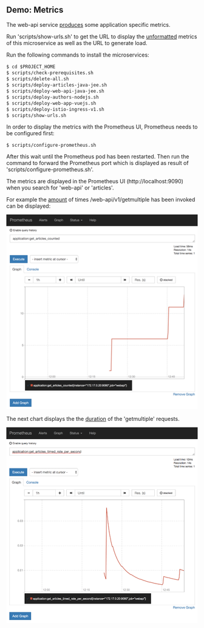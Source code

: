 ## Demo: Metrics

The web-api service [produces](https://github.com/nheidloff/cloud-native-starter/blob/master/web-api-java-jee/src/main/java/com/ibm/webapi/apis/GetArticles.java) some application specific metrics. 

Run 'scripts/show-urls.sh' to get the URL to display the [unformatted](images/prometheus-3.png) metrics of this microservice as well as the URL to generate load. 

Run the following commands to install the microservices:

```
$ cd $PROJECT_HOME
$ scripts/check-prerequisites.sh
$ scripts/delete-all.sh
$ scripts/deploy-articles-java-jee.sh
$ scripts/deploy-web-api-java-jee.sh
$ scripts/deploy-authors-nodejs.sh
$ scripts/deploy-web-app-vuejs.sh
$ scripts/deploy-istio-ingress-v1.sh
$ scripts/show-urls.sh
```

In order to display the metrics with the Prometheus UI, Prometheus needs to be configured first:

```
$ scripts/configure-prometheus.sh
```

After this wait until the Prometheus pod has been restarted. Then run the command to forward the Prometheus port which is displayed as result of 'scripts/configure-prometheus.sh'.

The metrics are displayed in the Prometheus UI (http://localhost:9090) when you search for 'web-api' or 'articles'.

For example the [amount](../images/prometheus-1.png) of times /web-api/v1/getmultiple has been invoked can be displayed:

<kbd><img src="../images/prometheus-1.png" /></kbd>

The next chart displays the the [duration](../images/prometheus-2.png) of the 'getmultiple' requests.

<kbd><img src="../images/prometheus-2.png" /></kbd>